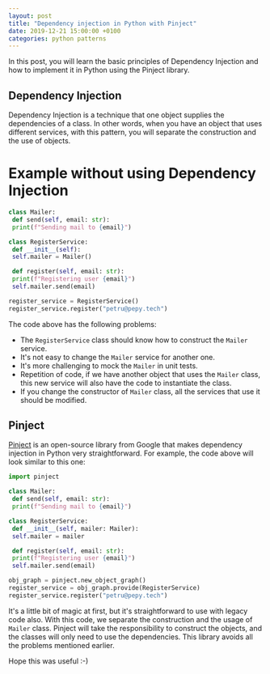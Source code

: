 ```yaml
---
layout: post
title: "Dependency injection in Python with Pinject"
date: 2019-12-21 15:00:00 +0100
categories: python patterns
---
```


In this post, you will learn the basic principles of Dependency Injection and how to implement it in Python using the Pinject library.

## Dependency Injection
Dependency Injection is a technique that one object supplies the dependencies of a class. In other words, when you have an object that uses different services, with this pattern, you will separate the construction and the use of objects.

# Example without using Dependency Injection
```python
class Mailer:
 def send(self, email: str):
 print(f"Sending mail to {email}")

class RegisterService:
 def __init__(self):
 self.mailer = Mailer()

 def register(self, email: str):
 print(f"Registering user {email}")
 self.mailer.send(email)

register_service = RegisterService()
register_service.register("petru@pepy.tech")
```

The code above has the following problems:
- The `RegisterService` class should know how to construct the `Mailer` service.
- It's not easy to change the `Mailer` service for another one.
- It's more challenging to mock the `Mailer` in unit tests.
- Repetition of code, if we have another object that uses the `Mailer` class, this new service will also have the code to instantiate the class.
- If you change the constructor of `Mailer` class, all the services that use it should be modified.

## Pinject
[Pinject](https://github.com/google/pinject) is an open-source library from Google that makes dependency injection in Python very straightforward. For example, the code above will look similar to this one:

```python
import pinject

class Mailer:
 def send(self, email: str):
 print(f"Sending mail to {email}")

class RegisterService:
 def __init__(self, mailer: Mailer):
 self.mailer = mailer

 def register(self, email: str):
 print(f"Registering user {email}")
 self.mailer.send(email)

obj_graph = pinject.new_object_graph()
register_service = obj_graph.provide(RegisterService)
register_service.register("petru@pepy.tech")
```

It's a little bit of magic at first, but it's straightforward to use with legacy code also. With this code, we separate the construction and the usage of `Mailer` class. Pinject will take the responsibility to construct the objects, and the classes will only need to use the dependencies. This library avoids all the problems mentioned earlier.

Hope this was useful :-)